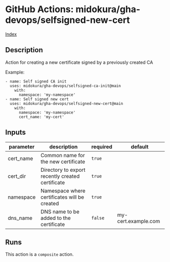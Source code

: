 # GitHub Actions: midokura/gha-devops/selfsigned-new-cert

[Index](../gha.md)

<!-- action-docs-description -->
## Description

Action for creating a new certificate signed by a previously created CA

Example:
```
- name: Self signed CA init
  uses: midokura/gha-devops/selfsigned-ca-init@main
    with:
      namespace: 'my-namespace'
- name: Self signed new cert
  uses: midokura/gha-devops/selfsigned-new-cert@main
    with:
      namespace: 'my-namespace'
      cert_name: 'my-cert'

```
<!-- action-docs-description -->

<!-- action-docs-inputs -->
## Inputs

| parameter | description | required | default |
| --- | --- | --- | --- |
| cert_name | Common name for the new certificate | `true` |  |
| cert_dir | Directory to export recently created certificate | `true` |  |
| namespace | Namespace where certificates will be created | `true` |  |
| dns_name | DNS name to be added to the certificate | `false` | my-cert.example.com |
<!-- action-docs-inputs -->

<!-- action-docs-outputs -->

<!-- action-docs-outputs -->

<!-- action-docs-runs -->
## Runs

This action is a `composite` action.
<!-- action-docs-runs -->
